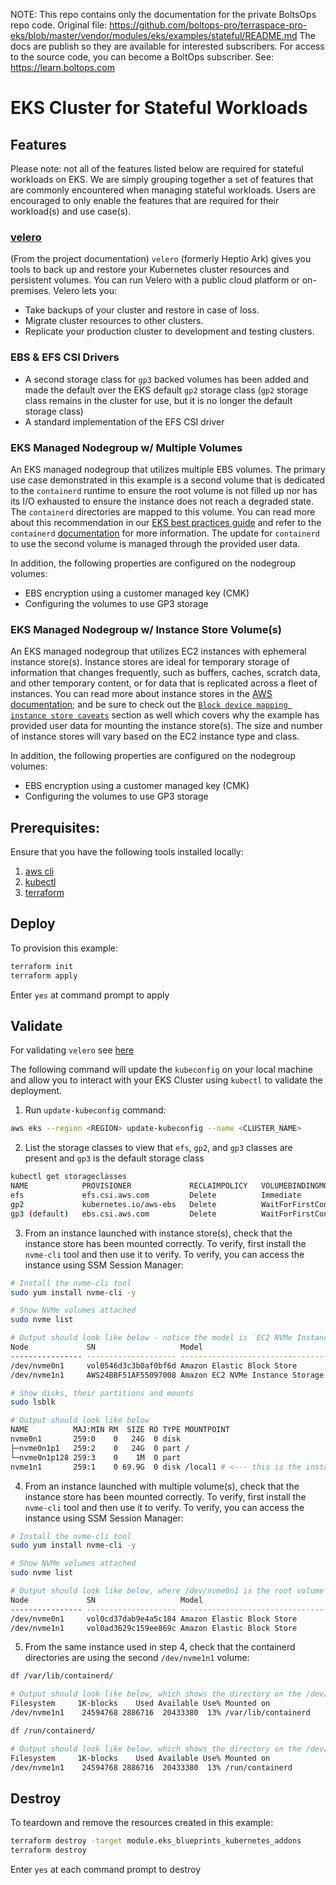 <!-- note marker start -->
NOTE: This repo contains only the documentation for the private BoltsOps repo code.
Original file: https://github.com/boltops-pro/terraspace-pro-eks/blob/master/vendor/modules/eks/examples/stateful/README.md
The docs are publish so they are available for interested subscribers.
For access to the source code, you can become a BoltOps subscriber.
See: https://learn.boltops.com

<!-- note marker end -->

# EKS Cluster for Stateful Workloads

## Features

Please note: not all of the features listed below are required for stateful workloads on EKS. We are simply grouping together a set of features that are commonly encountered when managing stateful workloads. Users are encouraged to only enable the features that are required for their workload(s) and use case(s).

### [velero](https://github.com/vmware-tanzu/velero)

(From the project documentation)
`velero` (formerly Heptio Ark) gives you tools to back up and restore your Kubernetes cluster resources and persistent volumes. You can run Velero with a public cloud platform or on-premises. Velero lets you:

- Take backups of your cluster and restore in case of loss.
- Migrate cluster resources to other clusters.
- Replicate your production cluster to development and testing clusters.

### EBS & EFS CSI Drivers

- A second storage class for `gp3` backed volumes has been added and made the default over the EKS default `gp2` storage class (`gp2` storage class remains in the cluster for use, but it is no longer the default storage class)
- A standard implementation of the EFS CSI driver

### EKS Managed Nodegroup w/ Multiple Volumes

An EKS managed nodegroup that utilizes multiple EBS volumes. The primary use case demonstrated in this example is a second volume that is dedicated to the `containerd` runtime to ensure the root volume is not filled up nor has its I/O exhausted to ensure the instance does not reach a degraded state. The `containerd` directories are mapped to this volume. You can read more about this recommendation in our [EKS best practices guide](https://aws.github.io/aws-eks-best-practices/scalability/docs/data-plane/#use-multiple-ebs-volumes-for-containers) and refer to the `containerd` [documentation](https://github.com/containerd/containerd/blob/main/docs/ops.md#base-configuration) for more information. The update for `containerd` to use the second volume is managed through the provided user data.

In addition, the following properties are configured on the nodegroup volumes:

- EBS encryption using a customer managed key (CMK)
- Configuring the volumes to use GP3 storage

### EKS Managed Nodegroup w/ Instance Store Volume(s)

An EKS managed nodegroup that utilizes EC2 instances with ephemeral instance store(s). Instance stores are ideal for temporary storage of information that changes frequently, such as buffers, caches, scratch data, and other temporary content, or for data that is replicated across a fleet of instances. You can read more about instance stores in the [AWS documentation](https://docs.aws.amazon.com/AWSEC2/latest/UserGuide/InstanceStorage.html); and be sure to check out the [`Block device mapping instance store caveats`](https://docs.aws.amazon.com/AWSEC2/latest/UserGuide/block-device-mapping-concepts.html#instance-block-device-mapping) section as well which covers why the example has provided user data for mounting the instance store(s). The size and number of instance stores will vary based on the EC2 instance type and class.

In addition, the following properties are configured on the nodegroup volumes:

- EBS encryption using a customer managed key (CMK)
- Configuring the volumes to use GP3 storage

## Prerequisites:

Ensure that you have the following tools installed locally:

1. [aws cli](https://docs.aws.amazon.com/cli/latest/userguide/install-cliv2.html)
2. [kubectl](https://Kubernetes.io/docs/tasks/tools/)
3. [terraform](https://learn.hashicorp.com/tutorials/terraform/install-cli)

## Deploy

To provision this example:

```sh
terraform init
terraform apply
```

Enter `yes` at command prompt to apply

## Validate

For validating `velero` see [here](https://github.com/aws-ia/terraform-aws-eks-blueprints/tree/main/modules/kubernetes-addons/velero#validate)

The following command will update the `kubeconfig` on your local machine and allow you to interact with your EKS Cluster using `kubectl` to validate the deployment.

1. Run `update-kubeconfig` command:

```sh
aws eks --region <REGION> update-kubeconfig --name <CLUSTER_NAME>
```

2. List the storage classes to view that `efs`, `gp2`, and `gp3` classes are present and `gp3` is the default storage class

```sh
kubectl get storageclasses
NAME            PROVISIONER             RECLAIMPOLICY   VOLUMEBINDINGMODE      ALLOWVOLUMEEXPANSION   AGE
efs             efs.csi.aws.com         Delete          Immediate              true                   2m19s
gp2             kubernetes.io/aws-ebs   Delete          WaitForFirstConsumer   false                  15m
gp3 (default)   ebs.csi.aws.com         Delete          WaitForFirstConsumer   true                   2m19s
```

3. From an instance launched with instance store(s), check that the instance store has been mounted correctly. To verify, first install the `nvme-cli` tool and then use it to verify. To verify, you can access the instance using SSM Session Manager:

```sh
# Install the nvme-cli tool
sudo yum install nvme-cli -y

# Show NVMe volumes attached
sudo nvme list

# Output should look like below - notice the model is `EC2 NVMe Instance Storage` for the instance store
Node             SN                   Model                                    Namespace Usage                      Format           FW Rev
---------------- -------------------- ---------------------------------------- --------- -------------------------- ---------------- --------
/dev/nvme0n1     vol0546d3c3b0af0bf6d Amazon Elastic Block Store               1          25.77  GB /  25.77  GB    512   B +  0 B   1.0
/dev/nvme1n1     AWS24BBF51AF55097008 Amazon EC2 NVMe Instance Storage         1          75.00  GB /  75.00  GB    512   B +  0 B   0

# Show disks, their partitions and mounts
sudo lsblk

# Output should look like below
NAME          MAJ:MIN RM  SIZE RO TYPE MOUNTPOINT
nvme0n1       259:0    0   24G  0 disk
├─nvme0n1p1   259:2    0   24G  0 part /
└─nvme0n1p128 259:3    0    1M  0 part
nvme1n1       259:1    0 69.9G  0 disk /local1 # <--- this is the instance store
```

4. From an instance launched with multiple volume(s), check that the instance store has been mounted correctly. To verify, first install the `nvme-cli` tool and then use it to verify. To verify, you can access the instance using SSM Session Manager:

```sh
# Install the nvme-cli tool
sudo yum install nvme-cli -y

# Show NVMe volumes attached
sudo nvme list

# Output should look like below, where /dev/nvme0n1 is the root volume and /dev/nvme1n1 is the second, additional volume
Node             SN                   Model                                    Namespace Usage                      Format           FW Rev
---------------- -------------------- ---------------------------------------- --------- -------------------------- ---------------- --------
/dev/nvme0n1     vol0cd37dab9e4a5c184 Amazon Elastic Block Store               1          68.72  GB /  68.72  GB    512   B +  0 B   1.0
/dev/nvme1n1     vol0ad3629c159ee869c Amazon Elastic Block Store               1          25.77  GB /  25.77  GB    512   B +  0 B   1.0
```

5. From the same instance used in step 4, check that the containerd directories are using the second `/dev/nvme1n1` volume:

```sh
df /var/lib/containerd/

# Output should look like below, which shows the directory on the /dev/nvme1n1 volume and NOT on /dev/nvme0n1 (root volume)
Filesystem     1K-blocks    Used Available Use% Mounted on
/dev/nvme1n1    24594768 2886716  20433380  13% /var/lib/containerd
```

```sh
df /run/containerd/

# Output should look like below, which shows the directory on the /dev/nvme1n1 volume and NOT on /dev/nvme0n1 (root volume)
Filesystem     1K-blocks    Used Available Use% Mounted on
/dev/nvme1n1    24594768 2886716  20433380  13% /run/containerd
```

## Destroy

To teardown and remove the resources created in this example:

```bash
terraform destroy -target module.eks_blueprints_kubernetes_addons
terraform destroy
```

Enter `yes` at each command prompt to destroy
